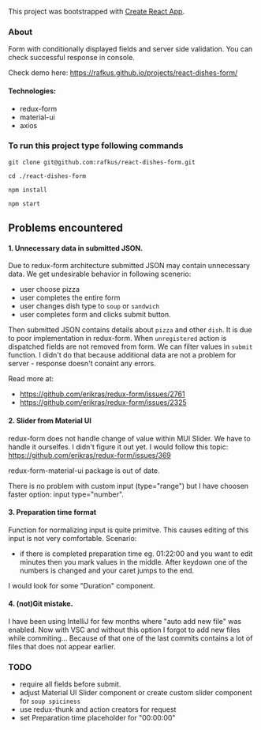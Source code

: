 This project was bootstrapped with [Create React App](https://github.com/facebook/create-react-app).

### About
Form with conditionally displayed fields and server side validation. You can check successful response in console.

Check demo here: https://rafkus.github.io/projects/react-dishes-form/

#### Technologies:
* redux-form
* material-ui
* axios

### To run this project type following commands

`git clone git@github.com:rafkus/react-dishes-form.git`

`cd ./react-dishes-form`

`npm install`

`npm start`

## Problems encountered
#### 1. Unnecessary data in submitted JSON.
Due to redux-form architecture submitted JSON may contain unnecessary data. We get undesirable behavior in following scenerio:
* user choose pizza
* user completes the entire form
* user changes dish type to `soup` or `sandwich`
* user completes form and clicks submit button.

Then submitted JSON contains details about `pizza` and other `dish`. It is due to poor implementation in redux-form. When `unregistered` action is dispatched fields are not removed from form. We can filter values in `submit` function. I didn't do that because additional data are not a problem for server - response doesn't conaint any errors.  

Read more at: 
* https://github.com/erikras/redux-form/issues/2761
* https://github.com/erikras/redux-form/issues/2325

#### 2. Slider from Material UI 
redux-form does not handle change of value within MUI Slider. We have to handle it ourselfes. I didn't figure it out yet. I would follow this topic: https://github.com/erikras/redux-form/issues/369

redux-form-material-ui package is out of date.

There is no problem with custom input (type="range") but I have choosen faster option: input type="number".

#### 3. Preparation time format
Function for normalizing input is quite primitve. This causes editing of this input is not very comfortable. Scenario:
* if there is completed preparation time eg. 01:22:00 and you want to edit minutes then you mark values in the middle. After keydown one of the numbers is changed and your caret jumps to the end.

I would look for some "Duration" component.

#### 4. (not)Git mistake.
I have been using IntelliJ for few months where "auto add new file" was enabled. Now with VSC and without this option I forgot to add new files while commiting... Because of that one of the last commits contains a lot of files that does not appear earlier.

### TODO 
* require all fields before submit.
* adjust Material UI Slider component or create custom slider component for `soup spiciness`
* use redux-thunk and action creators for request
* set Preparation time placeholder for "00:00:00"
